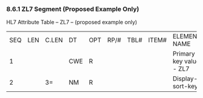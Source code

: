 ### 8.6.1 ZL7 Segment (Proposed Example Only)

HL7 Attribute Table – ZL7 – (proposed example only)

|     |     |     |     |     |     |     |     |     |
| --- | --- | --- | --- | --- | --- | --- | --- | --- |
| SEQ | LEN | C.LEN | DT | OPT | RP/# | TBL# | ITEM# | ELEMENT NAME |
| 1 |  |  | CWE | R |  |  |  | Primary key value - ZL7 |
| 2 |  | 3= | NM | R |  |  |  | Display-sort-key |

